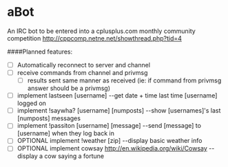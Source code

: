 aBot
====

An IRC bot to be entered into a cplusplus.com monthly 
community competition http://cppcomp.netne.net/showthread.php?tid=4


####Planned features:

 - [ ] Automatically reconnect to server and channel
 - [ ] receive commands from channel and privmsg
   - [ ] results sent same manner as received (ie: if command from privmsg answer should be a privmsg)
 - [ ] implement lastseen [username] --get date + time last time [username] logged on
 - [ ] implement !saywha? [username] [numposts] --show [usernames]'s last [numposts] messages
 - [ ] implement !passiton [username] [message] --send [message] to [username] when they log back in
 - [ ] OPTIONAL implement !weather [zip] --display basic weather info
 - [ ] OPTIONAL implement cowsay http://en.wikipedia.org/wiki/Cowsay --display a cow saying a fortune
